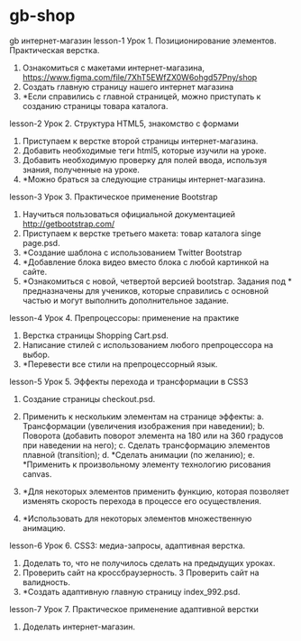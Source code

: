 # gb-shop
gb интернет-магазин
lesson-1
Урок 1. Позиционирование элементов. Практическая верстка.
1. Ознакомиться с макетами интернет-магазина, https://www.figma.com/file/7XhT5EWfZX0W6ohgd57Pny/shop
2. Создать главную страницу нашего интернет магазина
3. *Если справились с главной страницей, можно приступать к созданию страницы товара каталога.

lesson-2
Урок 2. Структура HTML5, знакомство с формами
1. Приступаем к верстке второй страницы интернет-магазина.
2. Добавить необходимые теги html5, которые изучили на уроке.
3. Добавить необходимую проверку для полей ввода, используя знания, полученные на уроке.
4. *Можно браться за следующие страницы интернет-магазина.

lesson-3
Урок 3. Практическое применение Bootstrap
1. Научиться пользоваться официальной документацией http://getbootstrap.com/
2. Приступаем к верстке третьего макета: товар каталога singe page.psd.
3. *Создание шаблона с использованием Twitter Bootstrap
4. *Добавление блока видео вместо блока с любой картинкой на сайте.
5. *Ознакомиться с новой, четвертой версией bootstrap.
   Задания под * предназначены для учеников, которые справились с основной частью и могут выполнить дополнительное задание.

lesson-4
Урок 4. Препроцессоры: применение на практике
1. Верстка страницы Shopping Cart.psd.
2. Написание стилей с использованием любого препроцессора на выбор.
3. *Перевести все стили на препроцессорный язык.

lesson-5
Урок 5. Эффекты перехода и трансформации в CSS3
1. Создание страницы checkout.psd.
2. Применить к нескольким элементам на странице эффекты:
   a. Трансформации (увеличения изображения при наведении);
   b. Поворота (добавить поворот элемента на 180 или на 360 градусов при наведении на него);
   c. Сделать трансформацию элементов плавной (transition);
   d. *Сделать анимации (по желанию);
   e. *Применить к произвольному элементу технологию рисования canvas.

3. *Для некоторых элементов применить функцию, которая позволяет изменять скорость перехода в процессе его осуществления.
4. *Использовать для некоторых элементов множественную анимацию.

lesson-6
Урок 6. CSS3: медиа-запросы, адаптивная верстка.
1. Доделать то, что не получилось сделать на предыдущих уроках.
2. Проверить сайт на кроссбраузерность.
   3 Проверить сайт на валидность.
3. *Создать адаптивную главную страницу index_992.psd.

lesson-7
Урок 7. Практическое применение адаптивной верстки
1. Доделать интернет-магазин.